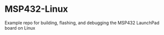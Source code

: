 # MSP432-Linux
Example repo for building, flashing, and debugging the MSP432 LaunchPad board on Linux
